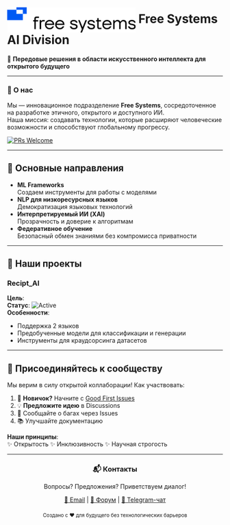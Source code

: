 # <img src="logo.svg" alt="Free Systems Logo" width="300" style="vertical-align: middle"/>   Free Systems AI Division

🚀 **Передовые решения в области искусственного интеллекта для открытого будущего**

---

### 🌟 О нас
Мы — инновационное подразделение **Free Systems**, сосредоточенное на разработке этичного, открытого и доступного ИИ.  
Наша миссия: создавать технологии, которые расширяют человеческие возможности и способствуют глобальному прогрессу.

[![PRs Welcome](https://img.shields.io/badge/PRs-Welcome-brightgreen.svg)](https://github.com/free-systems/ai/pulls)

---

## 🧠 Основные направления
- **ML Frameworks**  
  Создаем инструменты для работы с моделями 
- **NLP для низкоресурсных языков**  
  Демократизация языковых технологий
- **Интерпретируемый ИИ (XAI)**  
  Прозрачность и доверие к алгоритмам
- **Федеративное обучение**  
  Безопасный обмен знаниями без компромисса приватности
---

## 🚀 Наши проекты

### Recipt_AI
**Цель**:   
**Статус**: ![Active](https://img.shields.io/badge/status-active-success)  
**Особенности**:
- Поддержка 2 языков
- Предобученные модели для классификации и генерации
- Инструменты для краудсорсинга датасетов


---

## 🤝 Присоединяйтесь к сообществу
Мы верим в силу открытой коллаборации! Как участвовать:
1. 🌱 **Новичок?** Начните с [Good First Issues](https://github.com/free-systems/ai/contribute)
2. 💡 **Предложите идею** в Discussions
3. 🐛 Сообщайте о багах через Issues
4. 📚 Улучшайте документацию

**Наши принципы**:  
✨ Открытость ✨ Инклюзивность ✨ Научная строгость

---

<div align="center">
  <h3>📬 Контакты</h3>
  <p>Вопросы? Предложения? Приветствуем диалог!</p>
  <p>
    <a href="mailto:ai@free-systems.org">📧 Email</a> | 
    <a href="https://forum.free-systems.org/c/ai">💬 Форум</a> | 
    <a href="https://t.me/free_systems_ai">📢 Telegram-чат</a>
  </p>
  <sub>Создано с ❤️ для будущего без технологических барьеров</sub>
</div>
